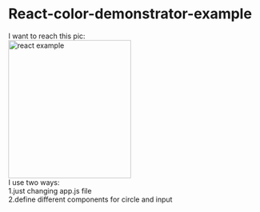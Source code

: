 # React-color-demonstrator-example
I want to reach this pic:<br>
<img width="245" height="277" alt="react example" src="https://github.com/user-attachments/assets/b6af5476-d4ff-49c2-9d32-968cf3e66f52" /><br>
I use two ways:<br>
 1.just changing app.js file<br>
 2.define different components for circle and input 

